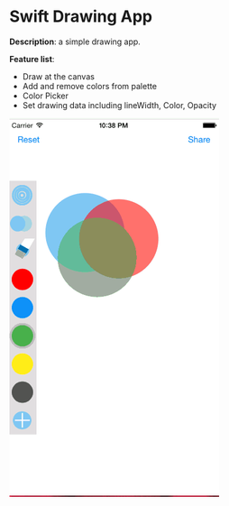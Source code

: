 # Swift Drawing App 

**Description**: a simple drawing app. 

**Feature list**:

-   Draw at the canvas
-   Add and remove colors from palette
-   Color Picker
-   Set drawing data including lineWidth, Color, Opacity

[![snapshot][]][snapshot]

[snapshot]: https://github.com/vidaaudrey/021-Swift-Drawing-App/blob/master/_snapshot/snapshot.gif